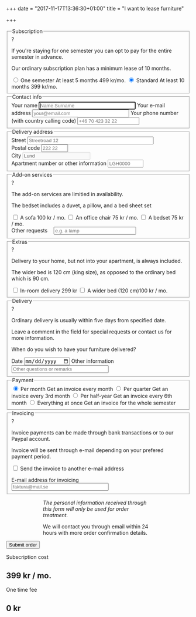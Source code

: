 +++
date = "2017-11-17T13:36:30+01:00"
title = "I want to lease furniture"

+++

<form id="lease-form">
  <fieldset class="subscription"> 
    <legend>Subscription</legend>
    <div class="help">
      <span class="help-icon">?</span>
      <div class="help-info">
        <p>If you're staying for one semester you can opt to pay for the entire semester in advance.</p>
        <p>Our ordinary subscription plan has a minimum lease of 10 months.</p>
      </div>
    </div>
    <input type="radio" name="subscription" value="short" id="subscriptionShort">
    <label for="subscriptionShort">
      <span class="subscription-name">One semester</span>
      <span class="subscription-length">At least 5 months</span>
      <span class="subscription-cost" data-price="499">499 kr/mo.</span>
    </label>
    <input type="radio" name="subscription" value="long" id="subscriptionLong" checked>
    <label for="subscriptionLong">
      <span class="subscription-name">Standard</span>
      <span class="subscription-length">At least 10 months</span>
      <span class="subscription-cost" data-price="399">399 kr/mo.</span>
    </label>
  </fieldset>
  <fieldset> 
    <legend>Contact info</legend>
    <label for="name">Your name</label>
    <input required autofocus type="text" name="name" placeholder="Name Surname" id="name" size="30">
    <label for="email">Your e-mail address</label>
    <input required type="email" name="email" placeholder="your@email.com" id="email" size="30">
    <label for="telephone">Your phone number (with country calling code)</label>
    <input required type="tel" name="telephone" placeholder="+46 70 423 32 22" id="telephone" size="18">
  </fieldset>
  <fieldset> 
    <legend>Delivery address</legend>
    <label for="street">Street</label>
    <input required type="text" name="street" placeholder="Streetroad 12" id="street" size="40">
    <div>
      <div>
        <label for="postal">Postal code</label>
        <input required type="text" name="postal" placeholder="222 22" id="postal" size="6">
      </div>
      <div>
        <label for="city">City</label>
        <input required type="text" name="city" placeholder="Lund" id="city" value="Lund" disabled>
      </div>
    </div>
    <label for="room">Apartment number or other information</label>
    <input type="text" name="room" placeholder="LGH0000" id="room" size="9">
  </fieldset>
  <fieldset> 
    <div class="help">
      <span class="help-icon">?</span>
      <div class="help-info">
        <p>The add-on services are limitied in availability.</p>
        <p>The bedset includes a duvet, a pillow, and a bed sheet set</p>
      </div>
    </div>
    <legend>Add-on services</legend>
    <input type="checkbox" name="sofa" id="sofa">
    <label for="sofa">A sofa <span data-price="100">100 kr / mo.</span></label>
    <input type="checkbox" name="officeChair" id="officeChair">
    <label for="officeChair">An office chair <span data-price="75">75 kr / mo.</span></label>
    <input type="checkbox" name="bedSet" id="bedSet">
    <label for="bedSet">A bedset <span data-price="75">75 kr / mo.</span></label>
    <div class="l-center">
      <label for="otherAddon">Other requests</label>
      <input type="input" placeholder="e.g. a lamp" name="otherAddon" id="otherAddon" size="25" style="margin-left:1em;">
    </div>
  </fieldset>
  <fieldset> 
    <legend>Extras</legend>
    <div class="help">
      <span class="help-icon">?</span>
      <div class="help-info">
        <p>Delivery to your home, but not into your apartment, is always included.</p>
        <p>The wider bed is 120 cm (king size), as opposed to the ordinary bed which is 90 cm.</p>
      </div>
    </div>
    <input type="checkbox" name="homeDelivery" id="homeDelivery">
    <label for="homeDelivery">In-room delivery <span data-fee="299">299 kr</span></label>
    <input type="checkbox" name="wideBed" id="wideBed">
    <label for="wideBed">A wider bed (120 cm)<span data-price="100">100 kr / mo.</span></label>
  </fieldset>
  <fieldset>
    <div class="help">
      <span class="help-icon">?</span>
      <div class="help-info">
        <p>Ordinary delivery is usually within five days from specified date.</p>
        <p>Leave a comment in the field for special requests or contact us for more information.</p>
      </div>
    </div>
    <legend>Delivery</legend>
    <p>When do you wish to have your furniture delivered?</p>
    <label for="delivery">Date</label>
    <input required type="date" name="delivery" placeholder="Date" id="delivery">
    <label for="other">Other information</label>
    <input type="text" name="other" placeholder="Other questions or remarks" id="other" size="30">
  </fieldset>
  <fieldset>
    <legend>Payment</legend>
    <input type="radio" name="payment" value="1" data-name="/ mo." id="paypermonth" checked>
    <label class="label-wide" for="paypermonth">
      <span class="subscription-name">Per month</span>
      <span class="subscription-length">Get an invoice every month</span>
    </label>
    <input data-show="long" type="radio" name="payment" value="3" data-name="per quarter" id="payperquarter">
    <label data-show="long" class="label-wide" for="payperquarter">
      <span class="subscription-name">Per quarter</span>
      <span class="subscription-length">Get an invoice every 3rd month</span>
    </label>
    <input data-show="long" type="radio" name="payment" value="6" data-name="per half-year" id="payperhalfyear">
    <label data-show="long" class="label-wide" for="payperhalfyear">
      <span class="subscription-name">Per half-year</span>
      <span class="subscription-length">Get an invoice every 6th month</span>
    </label>
    <input data-show="short" type="radio" name="payment" value="5" data-name="for all" id="payall">
    <label data-show="short" class="label-wide" for="payall">
      <span class="subscription-name">Everything at once</span>
      <span class="subscription-length">Get an invoice for the whole semester</span>
    </label>
  </fieldset>
  <fieldset>
    <legend>Invoicing</legend>
    <div class="help">
      <span class="help-icon">?</span>
      <div class="help-info">
        <p>Invoice payments can be made through bank transactions or to our Paypal account.</p>
        <p>Invoice will be sent through e-mail depending on your prefered payment period.</p>
      </div>
    </div>
    <input type="checkbox" name="useInvoiceEmail" id="useInvoiceEmail" value="useInvoiceEmail">
    <label class="label-wide" for="useInvoiceEmail">Send the invoice to another e-mail address</label>
    <div class="l-center" data-show="useInvoiceEmail" style="padding-top: 1em">
      <label for="invoiceEmail">E-mail address for invoicing</label><br />
      <input required type="invoiceEmail" name="invoiceEmail" placeholder="faktura@mail.se" id="invoiceEmail" size="30">
    </div>
  </fieldset>
  <div class="l-center">
    <div style="width: 60%; margin: 0 auto;">
      <p><i>The personal information received through this form will only be used for order treatment.</i></p>
      <p>We will contact you through email within 24 hours with more order confirmation details.</p>
    </div>
    <input role="button" class="l-button" type="submit" value="Submit order">
  </div>
  <div class="l-floating costs l-grid">
    <div>
      <p>Subscription cost</p>
      <h2><span id="monthlyCost">399</span> kr <span id="payPeriod">/ mo.</span></h2>
    </div>
    <div>
      <p>One time fee</p>
      <h2><span id="feeCost">0</span> kr</h2>
    </div>
  </div>
</form>